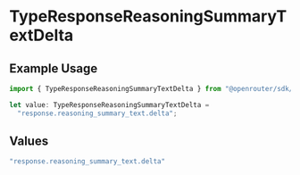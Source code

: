 # TypeResponseReasoningSummaryTextDelta

## Example Usage

```typescript
import { TypeResponseReasoningSummaryTextDelta } from "@openrouter/sdk/models";

let value: TypeResponseReasoningSummaryTextDelta =
  "response.reasoning_summary_text.delta";
```

## Values

```typescript
"response.reasoning_summary_text.delta"
```